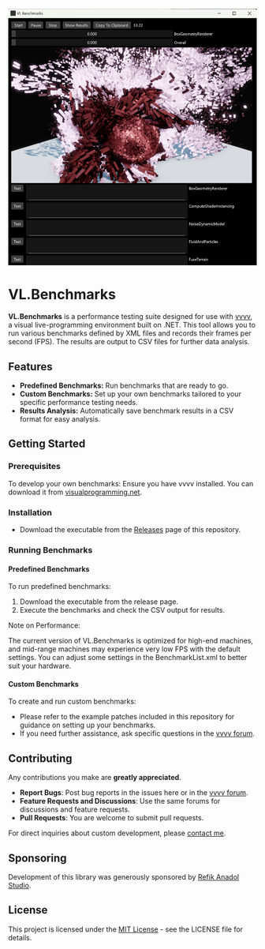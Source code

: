 ![Header Image](.github/VLBenchmarks.png)

# VL.Benchmarks

**VL.Benchmarks** is a performance testing suite designed for use with [vvvv](http://visualprogramming.net), a visual live-programming environment built on .NET. This tool allows you to run various benchmarks defined by XML files and records their frames per second (FPS). The results are output to CSV files for further data analysis.

## Features

- **Predefined Benchmarks:** Run benchmarks that are ready to go.
- **Custom Benchmarks:** Set up your own benchmarks tailored to your specific performance testing needs.
- **Results Analysis:** Automatically save benchmark results in a CSV format for easy analysis.

## Getting Started

### Prerequisites

To develop your own benchmarks:
Ensure you have vvvv installed. You can download it from [visualprogramming.net](http://visualprogramming.net).

### Installation

- Download the executable from the [Releases](https://github.com/tebjan/VL.Benchmarks/releases) page of this repository.

### Running Benchmarks

#### Predefined Benchmarks

To run predefined benchmarks:
1. Download the executable from the release page.
2. Execute the benchmarks and check the CSV output for results.

Note on Performance:

The current version of VL.Benchmarks is optimized for high-end machines, and mid-range machines may experience very low FPS with the default settings. You can adjust some settings in the BenchmarkList.xml to better suit your hardware.

#### Custom Benchmarks

To create and run custom benchmarks:
- Please refer to the example patches included in this repository for guidance on setting up your benchmarks.
- If you need further assistance, ask specific questions in the [vvvv forum](https://discourse.vvvv.org/c/vvvv-gamma/28).

## Contributing

Any contributions you make are **greatly appreciated**.

- **Report Bugs**: Post bug reports in the issues here or in the [vvvv forum](https://discourse.vvvv.org/c/vvvv-gamma/28).
- **Feature Requests and Discussions**: Use the same forums for discussions and feature requests.
- **Pull Requests**: You are welcome to submit pull requests.

For direct inquiries about custom development, please [contact me](https://github.com/tebjan).

## Sponsoring

Development of this library was generously sponsored by [Refik Anadol Studio](https://refikanadolstudio.com).

## License

This project is licensed under the [MIT License](LICENSE.md) - see the LICENSE file for details.
